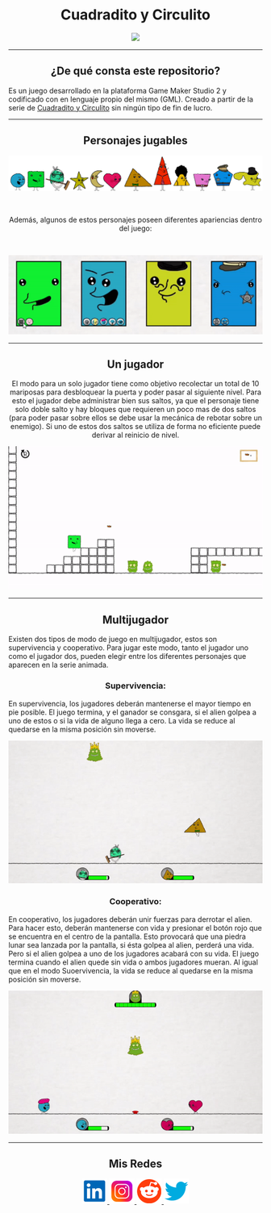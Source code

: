 <h1 align="center"> Cuadradito y Circulito </h1>


<p align="center">
  <a href="https://minaclavero.polotecnologico.ar/">
  <img height=250px src="README.resources/cyc.png"/>
  </a>
</p>


***
<center>

<h2 align="center"> ¿De qué consta este repositorio?</h2>
</center>

Es un juego desarrollado en la plataforma Game Maker Studio 2 y codificado con en lenguaje propio del mismo (GML). Creado a partir de la serie de <a href="https://www.youtube.com/channel/UCqZz5zL_SIGzH0tV-OMdqhg" target="_blank">Cuadradito y Circulito</a> sin ningún tipo de fin de lucro.

***



<h2 align="center"> Personajes jugables </h2>
  


<p align="center"><img src="README.resources/personajes.png" > </p>
<br>
<p align="center"> Además, algunos de estos personajes poseen diferentes apariencias dentro del juego: </p>
<br>
<p align="center"> <img src="README.resources/personajes.gif" >
</p>

 ***
<center>

<h2 align="center"> Un jugador </h2>

El modo para un solo jugador tiene como objetivo recolectar un total de 10 mariposas para desbloquear la puerta y poder pasar al siguiente nivel.
Para esto el jugador debe administrar bien sus saltos, ya que el personaje tiene solo doble salto y hay bloques que requieren un poco mas de dos saltos (para poder pasar sobre ellos se debe usar la mecánica de rebotar sobre un enemigo). Si uno de estos dos saltos se utiliza de forma no eficiente puede derivar al reinicio de nivel.
  
</center>
<p align="center">
<img src="README.resources/singleplayer.gif" >
</p>

*** 
  
<h2 align="center"> Multijugador </h2>

Existen dos tipos de modo de juego en multijugador, estos son supervivencia y cooperativo. Para jugar este modo, tanto el jugador uno como el jugador dos, pueden elegir entre los diferentes personajes que aparecen en la serie animada.

<h3 align="center"> Supervivencia: </h3>
En supervivencia, los jugadores deberán mantenerse el mayor tiempo en pie posible. El juego termina, y el ganador se consgara, si el alien golpea a uno de estos o si la vida de alguno llega a cero. La vida se reduce al quedarse en la misma posición sin moverse. 
</center>
<p align="center">
<img src="README.resources/survival.gif" >
</p>

<h3 align="center"> Cooperativo: </h3>
En cooperativo, los jugadores deberán unir fuerzas para derrotar el alien. Para hacer esto, deberán mantenerse con vida y presionar el botón rojo que se encuentra en el centro de la pantalla. Esto provocará que una piedra lunar sea lanzada por la pantalla, si ésta golpea al alien, perderá una vida. Pero si el alien golpea a uno de los jugadores acabará con su vida. El juego termina cuando el alien quede sin vida o ambos jugadores mueran. Al igual que en el modo Suoervivencia, la vida se reduce al quedarse en la misma posición sin moverse. 
</center>
<p align="center">
<img src="README.resources/coop.gif" >
</p>

***
<center>

<h2 align="center"> Mis Redes </h2>
<p  align="center">
<a href="https://www.linkedin.com/in/duboisfacu/" target="_blank">
  <img src="README.resources/lkn.png" height=50px>
</a>
<a href="https://www.instagram.com/duboisfacu/" target="_blank">
  <img src="README.resources/ig.png" height=50px>
</a>
<a href="https://www.reddit.com/user/duboisfacu" target="_blank">
<img src="README.resources/rddt.png" height=50px>
</a>
<a href="https://twitter.com/duboisfacu" target="_blank">
<img src="README.resources/twt.png" height=50px>
</a>
  </p>
</center>


